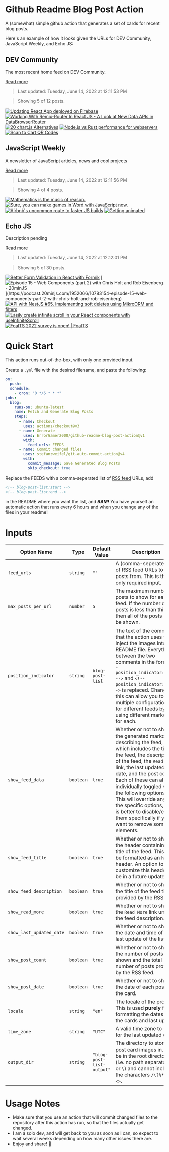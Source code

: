 # Github Readme Blog Post Action

A (somewhat) simple github action that generates a set of cards for recent blog posts.

Here's an example of how it looks given the URLs for DEV Community, JavaScript Weekly, and Echo JS:

<!-- post-list:start -->
## DEV Community

The most recent home feed on DEV Community.

[Read more](https://dev.to)
> Last updated: Tuesday, June 14, 2022 at 12:11:53 PM

> Showing 5 of 12 posts.

[![Updating React App deployed on Firebase](https://raw.githubusercontent.com/ErrorGamer2000/github-readme-blog-post-action/main/generated_files/DEV_Community/Updating_React_App_deployed_on_Firebase.svg)](https://dev.to/aniketkumarsinha/updating-react-app-deployed-on-firebase-kp2)
[![Working With Remix-Router In React JS - A Look at New Data APIs in DataBrowserRouter](https://raw.githubusercontent.com/ErrorGamer2000/github-readme-blog-post-action/main/generated_files/DEV_Community/Working_With_Remix-Router_In_React_JS_-_A_Look_at_New_Data_APIs_in_DataBrowserRouter.svg)](https://dev.to/aaronksaunders/working-with-remix-router-in-react-js-a-look-at-new-data-apis-in-databrowserrouter-1b0l)
[![20 chart.js Alternatives](https://raw.githubusercontent.com/ErrorGamer2000/github-readme-blog-post-action/main/generated_files/DEV_Community/20_chart.js_Alternatives.svg)](https://dev.to/gil_finkelstein/20-chartjs-alternatives-45aj)
[![Node.js vs Rust performance for webservers](https://raw.githubusercontent.com/ErrorGamer2000/github-readme-blog-post-action/main/generated_files/DEV_Community/Node.js_vs_Rust_performance_for_webservers.svg)](https://dev.to/gfauchart/nodejs-vs-rust-performance-for-webservers-3npg)
[![Scan to Cart QR Codes](https://raw.githubusercontent.com/ErrorGamer2000/github-readme-blog-post-action/main/generated_files/DEV_Community/Scan_to_Cart_QR_Codes.svg)](https://dev.to/birinderlobana/scan-to-cart-qr-codes-2gdc)


## JavaScript Weekly

A newsletter of JavaScript articles, news and cool projects

[Read more](https://javascriptweekly.com/)
> Last updated: Tuesday, June 14, 2022 at 12:11:56 PM

> Showing 4 of 4 posts.

[![Mathematics is the music of reason.](https://raw.githubusercontent.com/ErrorGamer2000/github-readme-blog-post-action/main/generated_files/JavaScript_Weekly/Mathematics_is_the_music_of_reason..svg)](https://javascriptweekly.com/issues/593)
[![Sure, you can make games in Word with JavaScript now.](https://raw.githubusercontent.com/ErrorGamer2000/github-readme-blog-post-action/main/generated_files/JavaScript_Weekly/Sure__you_can_make_games_in_Word_with_JavaScript_now..svg)](https://javascriptweekly.com/issues/592)
[![Airbnb's uncommon route to faster JS builds](https://raw.githubusercontent.com/ErrorGamer2000/github-readme-blog-post-action/main/generated_files/JavaScript_Weekly/Airbnb's_uncommon_route_to_faster_JS_builds.svg)](https://javascriptweekly.com/issues/591)
[![Getting animated](https://raw.githubusercontent.com/ErrorGamer2000/github-readme-blog-post-action/main/generated_files/JavaScript_Weekly/Getting_animated.svg)](https://javascriptweekly.com/issues/590)


## Echo JS

Description pending

[Read more](
http://www.echojs.com
)
> Last updated: Tuesday, June 14, 2022 at 12:12:01 PM

> Showing 5 of 30 posts.

[![Better Form Validation in React with Formik](https://raw.githubusercontent.com/ErrorGamer2000/github-readme-blog-post-action/main/generated_files/_Echo_JS_/Better_Form_Validation_in_React_with_Formik.svg)](https://blog.openreplay.com/better-form-validation-in-react-with-formik)
[![Episode 15 - Web Components (part 2) with Chris Holt and Rob Eisenberg - 20minJS](https://raw.githubusercontent.com/ErrorGamer2000/github-readme-blog-post-action/main/generated_files/_Echo_JS_/Episode_15_-_Web_Components_(part_2)_with_Chris_Holt_and_Rob_Eisenberg_-_20minJS.svg)](https://podcast.20minjs.com/1952066/10783154-episode-15-web-components-part-2-with-chris-holt-and-rob-eisenberg)
[![API with NestJS #65. Implementing soft deletes using MikroORM and filters](https://raw.githubusercontent.com/ErrorGamer2000/github-readme-blog-post-action/main/generated_files/_Echo_JS_/API_with_NestJS__65._Implementing_soft_deletes_using_MikroORM_and_filters.svg)](http://wanago.io/2022/06/13/api-nestjs-soft-deletes-mikroorm-filters/)
[![
Easily create infinite scroll in your React components with useInfiniteScroll
](https://raw.githubusercontent.com/ErrorGamer2000/github-readme-blog-post-action/main/generated_files/_Echo_JS_/_Easily_create_infinite_scroll_in_your_React_components_with_useInfiniteScroll_.svg)](
https://antonioru.github.io/beautiful-react-hooks/#/useInfiniteScroll
)
[![FoalTS 2022 survey is open! | FoalTS](https://raw.githubusercontent.com/ErrorGamer2000/github-readme-blog-post-action/main/generated_files/_Echo_JS_/FoalTS_2022_survey_is_open!___FoalTS.svg)](https://foalts.org/blog/2022/06/13/FoalTS-2022-survey-is-open)


<!-- post-list:end -->

# Quick Start

This action runs out-of-the-box, with only one provided input.

Create a `.yml` file with the desired filename, and paste the following:

```yml
on:
  push:
  schedule:
    - cron: "0 */6 * * *"
jobs:
  blog:
    runs-on: ubuntu-latest
    name: Fetch and Generate Blog Posts
    steps:
      - name: Checkout
        uses: actions/checkout@v3
      - name: Generate
        uses: ErrorGamer2000/github-readme-blog-post-action@v1
        with:
          feed_urls: FEEDS
      - name: Commit changed files
        uses: stefanzweifel/git-auto-commit-action@v4
        with:
          commit_message: Save Generated Blog Posts
          skip_checkout: true
```

Replace the FEEDS with a comma-seperated list of [RSS feed](https://rss.com/blog/how-do-rss-feeds-work/) URLs, add

```md
<!-- blog-post-list:start -->
<!-- blog-post-list:end -->
```

in the README where you want the list, and **_BAM!_** You have yourself an automatic action that runs every 6 hours and when you change any of the files in your readme!

# Inputs

<table>
  <thead>
    <tr>
      <th>Option Name</th>
      <th>Type</th>
      <th>Default Value</th>
      <th>Description</th>
    </tr>
  </thead>
  <tbody>
    <tr>
      <td><code>feed_urls</code></td>
      <td><code>string</code></td>
      <td><code>""</code></td>
      <td>A (comma-seperated) list of RSS feed URLs to load posts from. This is the only required input.</td>
    </tr>
    <tr>
      <td><code>max_posts_per_url</code></td>
      <td><code>number</code></td>
      <td><code>5</code></td>
      <td>The maximum number of posts to show for each feed. If the number of posts is less than this, then all of the posts will be shown.</td>
    </tr>
    <tr>
      <td><code>position_indicator</code></td>
      <td><code>string</code></td>
      <td><code>blog-post-list</code></td>
      <td>The text of the comments that the action uses to inject the images into the README file. Everything between the two comments in the form <code>&lt;!-- position_indicator:start --&gt;</code> and <code>&lt;!-- position_indicator:end --&gt;</code> is replaced. Changing this can allow you to use multiple configurations for different feeds by using different markers for each.</td>
    </tr>
    <tr>
      <td><code>show_feed_data</code></td>
      <td><code>boolean</code></td>
      <td><code>true</code></td>
      <td>Whether or not to show the generated markdown describing the feed, which includes the title of the feed, the description of the feed, the <code>Read More</code> link, the last updated date, and the post count. Each of these can also be individually toggled with the following options. This will override any of the specific options, so it is better to disable/enable them specifically if you want to remove some elements.</td>
    </tr>
    <tr>
      <td><code>show_feed_title</code></td>
      <td><code>boolean</code></td>
      <td><code>true</code></td>
      <td>Whether or not to show the header containing the title of the feed. This will be formatted as an <code>h2</code> header. An option to customize this header will be in a future update.</td>
    </tr>
    <tr>
      <td><code>show_feed_description</code></td>
      <td><code>boolean</code></td>
      <td><code>true</code></td>
      <td>Whether or not to show the title of the feed that is provided by the RSS feed.</td>
    </tr>
    <tr>
      <td><code>show_read_more</code></td>
      <td><code>boolean</code></td>
      <td><code>true</code></td>
      <td>Whether or not to show the <code>Read More</code> link under the feed description.</td>
    </tr>
    <tr>
      <td><code>show_last_updated_date</code></td>
      <td><code>boolean</code></td>
      <td><code>true</code></td>
      <td>Whether or not to show the date and time of the last update of the list.</td>
    </tr>
    <tr>
      <td><code>show_post_count</code></td>
      <td><code>boolean</code></td>
      <td><code>true</code></td>
      <td>Whether or not to show the number of posts shown and the total number of posts provided by the RSS feed.</td>
    </tr>
    <tr>
      <td><code>show_post_date</code></td>
      <td><code>boolean</code></td>
      <td><code>true</code></td>
      <td>Whether or not to show the date of each post on the card.</td>
    </tr>
    <tr>
      <td><code>locale</code></td>
      <td><code>string</code></td>
      <td><code>"en"</code></td>
      <td>The locale of the project. This is used <strong>purely</strong> for formatting the dates of the cards and last update.</td>
    </tr>
    <tr>
      <td><code>time_zone</code></td>
      <td><code>string</code></td>
      <td><code>"UTC"</code></td>
      <td>A valid time zone to use for the last updated date.</td>
    </tr>
    <tr>
      <td><code>output_dir</code></td>
      <td><code>string</code></td>
      <td><code>"blog-post-list-output"</code></td>
      <td>The directory to store the post card images in. Must be in the root directory (i.e. no path separators <code>/</code> or <code>\</code>) and cannot include the characters <code>/\?%*:|"&lt;&gt;</code>.</td>
    </tr>
<!--
    <tr>
      <td><code></code></td>
      <td><cde></cde></td>
      <td><code></code></td>
      <td></td>
    </tr>
-->
  </tbody>
</table>

# Usage Notes

- Make sure that you use an action that will commit changed files to the repository after this action has run, so that the files actually get changed.
- I am a solo dev, and will get back to you as soon as I can, so expect to wait several weeks depending on how many other issues there are.
- Enjoy and share! 🤗
